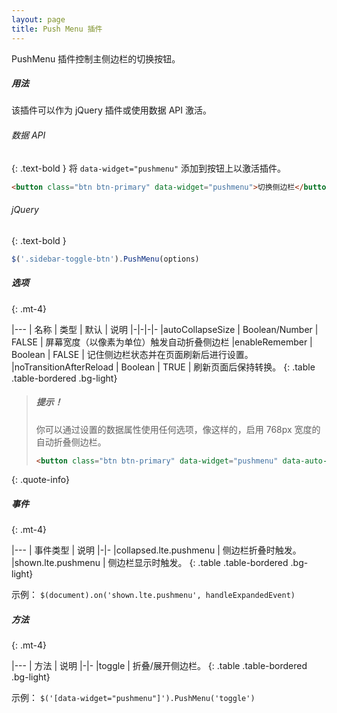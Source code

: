 ```yaml
---
layout: page
title: Push Menu 插件
---
```


PushMenu 插件控制主侧边栏的切换按钮。

##### 用法
该插件可以作为 jQuery 插件或使用数据 API 激活。

###### 数据 API
{: .text-bold }
将 `data-widget="pushmenu"` 添加到按钮上以激活插件。
```html
<button class="btn btn-primary" data-widget="pushmenu">切换侧边栏</button>
```

###### jQuery
{: .text-bold }
```js
$('.sidebar-toggle-btn').PushMenu(options)
```

##### 选项
{: .mt-4}

|---
| 名称 | 类型 | 默认 | 说明
|-|-|-|-
|autoCollapseSize | Boolean/Number | FALSE | 屏幕宽度（以像素为单位）触发自动折叠侧边栏
|enableRemember | Boolean | FALSE | 记住侧边栏状态并在页面刷新后进行设置。
|noTransitionAfterReload | Boolean | TRUE | 刷新页面后保持转换。
{: .table .table-bordered .bg-light}

> ##### 提示！
> 你可以通过设置的数据属性使用任何选项，像这样的，启用 768px 宽度的自动折叠侧边栏。
> ```html
> <button class="btn btn-primary" data-widget="pushmenu" data-auto-collapse-size="768">切换侧边栏</button>
> ```
{: .quote-info}


##### 事件
{: .mt-4}

|---
| 事件类型 | 说明
|-|-
|collapsed.lte.pushmenu | 侧边栏折叠时触发。
|shown.lte.pushmenu | 侧边栏显示时触发。
{: .table .table-bordered .bg-light}

示例： `$(document).on('shown.lte.pushmenu', handleExpandedEvent)`


##### 方法
{: .mt-4}

|---
| 方法 | 说明
|-|-
|toggle | 折叠/展开侧边栏。
{: .table .table-bordered .bg-light}

示例： `$('[data-widget="pushmenu"]').PushMenu('toggle')`
